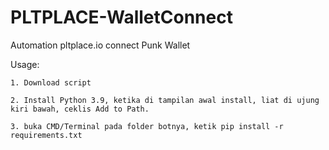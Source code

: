# PLTPLACE-WalletConnect
Automation pltplace.io connect Punk Wallet

Usage:

    1. Download script

    2. Install Python 3.9, ketika di tampilan awal install, liat di ujung kiri bawah, ceklis Add to Path. 
 
    3. buka CMD/Terminal pada folder botnya, ketik pip install -r requirements.txt
